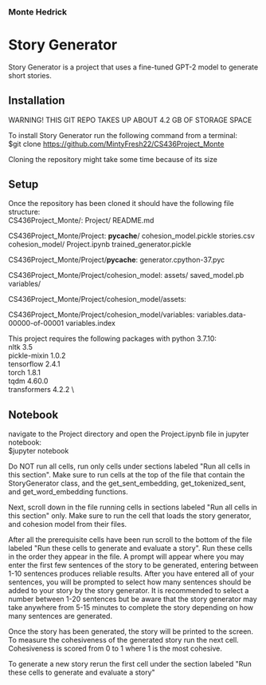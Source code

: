 ### Monte Hedrick
# Story Generator

Story Generator is a project that uses a fine-tuned GPT-2 model to generate short stories. 

## Installation

WARNING! THIS GIT REPO TAKES UP ABOUT 4.2 GB OF STORAGE SPACE

To install Story Generator run the following command from a terminal:\
$git clone https://github.com/MintyFresh22/CS436Project_Monte

Cloning the repository might take some time because of its size

## Setup

Once the repository has been cloned it should have the following file structure:\
CS436Project_Monte/:
Project/  README.md

CS436Project_Monte/Project:
__pycache__/     cohesion_model.pickle  stories.csv
cohesion_model/  Project.ipynb          trained_generator.pickle

CS436Project_Monte/Project/__pycache__:
generator.cpython-37.pyc

CS436Project_Monte/Project/cohesion_model:
assets/  saved_model.pb  variables/

CS436Project_Monte/Project/cohesion_model/assets:

CS436Project_Monte/Project/cohesion_model/variables:
variables.data-00000-of-00001  variables.index

This project requires the following packages with python 3.7.10: \
nltk                    3.5 \
pickle-mixin            1.0.2 \
tensorflow              2.4.1 \
torch                   1.8.1 \
tqdm                    4.60.0 \
transformers            4.2.2 \

## Notebook

navigate to the Project directory and open the Project.ipynb file in jupyter notebook:\
$jupyter notebook

Do NOT run all cells, run only cells under sections labeled "Run all cells in this section". Make sure to run cells at the top of the file that contain the StoryGenerator class, and the get_sent_embedding, get_tokenized_sent, and get_word_embedding functions. 

Next, scroll down in the file running cells in sections labeled "Run all cells in this section" only. Make sure to run the cell that loads the story generator, and cohesion model from their files.

After all the prerequisite cells have been run scroll to the bottom of the file labeled "Run these cells to generate and evaluate a story". Run these cells in the order they appear in the file. A prompt will appear where you may enter the first few sentences of the story to be generated, entering between 1-10 sentences produces reliable results. After you have entered all of your sentences, you will be prompted to select how many sentences should be added to your story by the story generator. It is recommended to select a number between 1-20 sentences but be aware that the story generator may take anywhere from 5-15 minutes to complete the story depending on how many sentences are generated.

Once the story has been generated, the story will be printed to the screen. To measure the cohesiveness of the generated story run the next cell. Cohesiveness is scored from 0 to 1 where 1 is the most cohesive. 

To generate a new story rerun the first cell under the section labeled "Run these cells to generate and evaluate a story"
